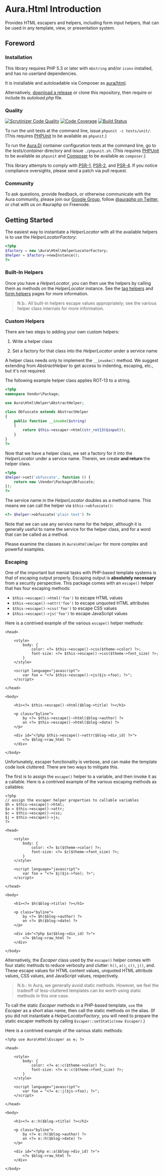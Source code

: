 # Aura.Html Introduction

Provides HTML escapers and helpers, including form input helpers, that can be used in any template, view, or presentation system.

## Foreword

### Installation

This library requires PHP 5.3 or later with `mbstring` and/or `iconv` installed, and has no userland dependencies.

It is installable and autoloadable via Composer as [aura/html](https://packagist.org/packages/aura/html).

Alternatively, [download a release](https://github.com/auraphp/Aura.Html/releases) or clone this repository, then require or include its _autoload.php_ file.

### Quality

[![Scrutinizer Code Quality](https://scrutinizer-ci.com/g/auraphp/Aura.Html/badges/quality-score.png?b=develop-2)](https://scrutinizer-ci.com/g/auraphp/Aura.Html/)
[![Code Coverage](https://scrutinizer-ci.com/g/auraphp/Aura.Html/badges/coverage.png?b=develop-2)](https://scrutinizer-ci.com/g/auraphp/Aura.Html/)
[![Build Status](https://travis-ci.org/auraphp/Aura.Html.png?branch=develop-2)](https://travis-ci.org/auraphp/Aura.Html)

To run the unit tests at the command line, issue `phpunit -c tests/unit/`. (This requires [PHPUnit][] to be available as `phpunit`.)

[PHPUnit]: http://phpunit.de/manual/

To run the [Aura.Di][] container configuration tests at the command line, go to the _tests/container_ directory and issue `./phpunit.sh`. (This requires [PHPUnit][] to be available as `phpunit` and [Composer][] to be available as `composer`.)

[Aura.Di]: https://github.com/auraphp/Aura.Di
[Composer]: http://getcomposer.org/

This library attempts to comply with [PSR-1][], [PSR-2][], and [PSR-4][]. If
you notice compliance oversights, please send a patch via pull request.

[PSR-1]: https://github.com/php-fig/fig-standards/blob/master/accepted/PSR-1-basic-coding-standard.md
[PSR-2]: https://github.com/php-fig/fig-standards/blob/master/accepted/PSR-2-coding-style-guide.md
[PSR-4]: https://github.com/php-fig/fig-standards/blob/master/accepted/PSR-4-autoloader.md

### Community

To ask questions, provide feedback, or otherwise communicate with the Aura community, please join our [Google Group](http://groups.google.com/group/auraphp), follow [@auraphp on Twitter](http://twitter.com/auraphp), or chat with us on #auraphp on Freenode.


## Getting Started

The easiest way to instantiate a _HelperLocator_ with all the available helpers is to use the _HelperLocatorFactory_:

```php
<?php
$factory = new \Aura\Html\HelperLocatorFactory;
$helper = $factory->newInstance();
?>
```

### Built-In Helpers

Once you have a _HelperLocator_, you can then use the helpers by calling them as methods on the _HelperLocator_ instance.  See the [tag helpers](https://github.com/auraphp/Aura.Html/blob/develop-2/README-HELPERS.md) and [form helpers](https://github.com/auraphp/Aura.Html/blob/develop-2/README-FORMS.md) pages for more information.

> N.b.: All built-in helpers escape values appropriately; see the various helper class internals for more information.

### Custom Helpers

There are two steps to adding your own custom helpers:

1. Write a helper class

2. Set a factory for that class into the _HelperLocator_ under a service name

A helper class needs only to implement the `__invoke()` method.  We suggest extending from _AbstractHelper_ to get access to indenting, escaping, etc., but it's not required.

The following example helper class applies ROT-13 to a string.

```php
<?php
namespace Vendor\Package;

use Aura\Html\Helper\AbstractHelper;

class Obfuscate extends AbstractHelper
{
    public function __invoke($string)
    {
        return $this->escaper->html(str_rot13($input));
    }
}
?>
```

Now that we have a helper class, we set a factory for it into the _HelperLocator_ under a service name. Therein, we create **and return** the helper class.

```php
<?php
$helper->set('obfuscate', function () {
    return new \Vendor\Package\Obfuscate;
});
?>
```

The service name in the _HelperLocator_ doubles as a method name. This means we can call the helper via `$this->obfuscate()`:

```php
<?= $helper->obfuscate('plain text') ?>
```

Note that we can use any service name for the helper, although it is generally
useful to name the service for the helper class, and for a word that can be called as a method.

Please examine the classes in `Aura\Html\Helper` for more complex and powerful
examples.

### Escaping

One of the important but menial tasks with PHP-based template systems is that of escaping output properly. Escaping output is **absolutely necessary** from a security perspective. This package comes with an `escape()` helper that has four escaping methods:

- `$this->escape()->html('foo')` to escape HTML values
- `$this->escape()->attr('foo')` to escape unquoted HTML attributes
- `$this->escape()->css('foo')` to escape CSS values
- `$this->escape()->js('foo')` to escape JavaScript values

Here is a contrived example of the various `escape()` helper methods:

```html+php
<head>

    <style>
        body: {
            color: <?= $this->escape()->css($theme->color) ?>;
            font-size: <?= $this->escape()->css($theme->font_size) ?>;
        }
    </style>

    <script language="javascript">
        var foo = "<?= $this->escape()->js($js->foo); ?>";
    </script>

</head>

<body>

    <h1><?= $this->escape()->html($blog->title) ?></h1>

    <p class="byline">
        by <?= $this->escape()->html($blog->author) ?>
        on <?= $this->escape()->html($blog->date) ?>
    </p>

    <div id="<?php $this->escape()->attr($blog->div_id) ?>">
        <?= $blog->raw_html ?>
    </div>

</body>
```

Unfortunately, escaper functionality is verbose, and can make the template code look cluttered.  There are two ways to mitigate this.

The first is to assign the `escape()` helper to a variable, and then invoke it as a callable. Here is a contrived example of the various escaping methods as callables:


```html+php
<?php
// assign the escaper helper properties to callable variables
$h = $this->escape()->html;
$a = $this->escape()->attr;
$c = $this->escape()->css;
$j = $this->escape()->js;
?>

<head>

    <style>
        body: {
            color: <?= $c($theme->color) ?>;
            font-size: <?= $c($theme->font_size) ?>;
        }
    </style>

    <script language="javascript">
        var foo = "<?= $j($js->foo); ?>";
    </script>

</head>

<body>

    <h1><?= $h($blog->title) ?></h1>

    <p class="byline">
        by <?= $h($blog->author) ?>
        on <?= $h($blog->date) ?>
    </p>

    <div id="<?php $a($blog->div_id) ?>">
        <?= $blog->raw_html ?>
    </div>

</body>
```

Alternatively, the _Escaper_ class used by the `escape()` helper comes with four static methods to reduce verbosity and clutter:  `h()`, `a()`, `c()`, `j()`, and. These escape values for HTML content values, unquoted HTML attribute values, CSS values, and JavaScript values, respectively.

> N.b.: In Aura, we generally avoid static methods. However, we feel the tradeoff of less-cluttered templates can be worth using static methods in this one case.

To call the static _Escaper_ methods in a PHP-based template, `use` the _Escaper_ as a short alias name, then call the static methods on the alias.  (If you did not instantiate a _HelperLocatorFactory_, you will need to prepare the static escaper methods by calling `Escaper::setStatic(new Escaper)`.)

Here is a contrived example of the various static methods:

```html+php
<?php use Aura\Html\Escaper as e; ?>

<head>

    <style>
        body: {
            color: <?= e::c($theme->color) ?>;
            font-size: <?= e::c($theme->font_size) ?>;
        }
    </style>

    <script language="javascript">
        var foo = "<?= e::j($js->foo); ?>";
    </script>

</head>

<body>

    <h1><?= e::h($blog->title) ?></h1>

    <p class="byline">
        by <?= e::h($blog->author) ?>
        on <?= e::h($blog->date) ?>
    </p>

    <div id="<?php e::a($blog->div_id) ?>">
        <?= $blog->raw_html ?>
    </div>

</body>
```

